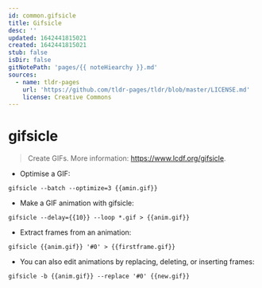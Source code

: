 ```yaml
---
id: common.gifsicle
title: Gifsicle
desc: ''
updated: 1642441815021
created: 1642441815021
stub: false
isDir: false
gitNotePath: 'pages/{{ noteHiearchy }}.md'
sources:
  - name: tldr-pages
    url: 'https://github.com/tldr-pages/tldr/blob/master/LICENSE.md'
    license: Creative Commons
---
```

# gifsicle

> Create GIFs.
> More information: <https://www.lcdf.org/gifsicle>.

- Optimise a GIF:

`gifsicle --batch --optimize=3 {{amin.gif}}`

- Make a GIF animation with gifsicle:

`gifsicle --delay={{10}} --loop *.gif > {{anim.gif}}`

- Extract frames from an animation:

`gifsicle {{anim.gif}} '#0' > {{firstframe.gif}}`

- You can also edit animations by replacing, deleting, or inserting frames:

`gifsicle -b {{anim.gif}} --replace '#0' {{new.gif}}`

